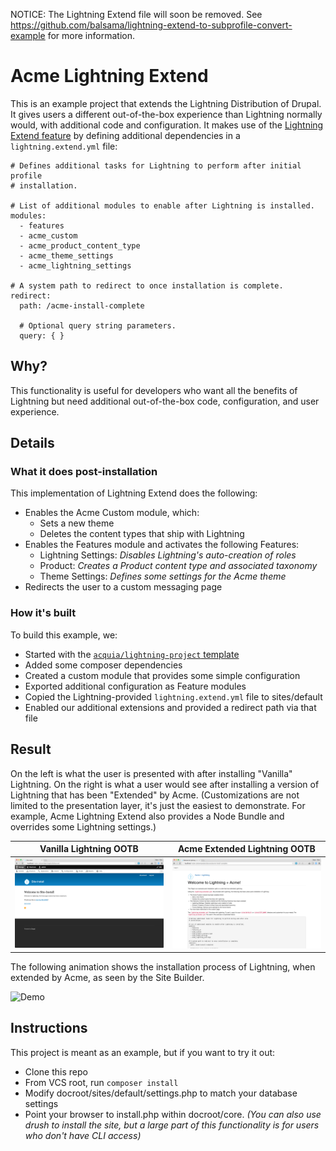 NOTICE: The Lightning Extend file will soon be removed. See https://github.com/balsama/lightning-extend-to-subprofile-convert-example for more information.

# Acme Lightning Extend

This is an example project that extends the Lightning Distribution of Drupal. It gives users a different out-of-the-box experience than Lightning normally would, with additional code and configuration. It makes use of the [Lightning Extend feature](https://www.drupal.org/node/2734507#comment-11298551) by defining additional dependencies in a `lightning.extend.yml` file:

```
# Defines additional tasks for Lightning to perform after initial profile
# installation.

# List of additional modules to enable after Lightning is installed.
modules:
  - features
  - acme_custom
  - acme_product_content_type
  - acme_theme_settings
  - acme_lightning_settings

# A system path to redirect to once installation is complete.
redirect:
  path: /acme-install-complete

  # Optional query string parameters.
  query: { }

```

## Why?

This functionality is useful for developers who want all the benefits of Lightning but need additional out-of-the-box code, configuration, and user experience.

## Details

### What it does post-installation

This implementation of Lightning Extend does the following:

* Enables the Acme Custom module, which:
  * Sets a new theme
  * Deletes the content types that ship with Lightning
* Enables the Features module and activates the following Features:
  * Lightning Settings: _Disables Lightning's auto-creation of roles_
  * Product: _Creates a Product content type and associated taxonomy_
  * Theme Settings: _Defines some settings for the Acme theme_
* Redirects the user to a custom messaging page

### How it's built

To build this example, we:

* Started with the [`acquia/lightning-project` template](https://github.com/acquia/lightning-project)
* Added some composer dependencies
* Created a custom module that provides some simple configuration
* Exported additional configuration as Feature modules
* Copied the Lightning-provided `lightning.extend.yml` file to sites/default
* Enabled our additional extensions and provided a redirect path via that file


## Result

On the left is what the user is presented with after installing "Vanilla" Lightning. On the right is what a user would see after installing a version of Lightning that has been "Extended" by Acme. (Customizations are not limited to the presentation layer, it's just the easiest to demonstrate. For example, Acme Lightning Extend also provides a Node Bundle and overrides some Lightning settings.)

| Vanilla Lightning OOTB                                     | Acme Extended Lightning OOTB                                              |
|------------------------------------------------------------|---------------------------------------------------------------------------|
| ![OOTB Vanilla](demo-assets/lightning--install-result.png) | ![OOTB Acme Extended](demo-assets/lightning-extended--install-result.png) |

The following animation shows the installation process of Lightning, when extended by Acme, as seen by the Site Builder.

![Demo](demo-assets/extend-lightning.gif)

## Instructions

This project is meant as an example, but if you want to try it out:

* Clone this repo
* From VCS root, run `composer install`
* Modify docroot/sites/default/settings.php to match your database settings
* Point your browser to install.php within docroot/core. _(You can also use drush to install the site, but a large part of this functionality is for users who don't have CLI access)_

